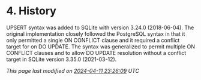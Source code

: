 # 4\. History


UPSERT syntax was added to SQLite with version 3\.24\.0 (2018\-06\-04\).
The original implementation closely followed the PostgreSQL syntax in that
it only permitted a single ON CONFLICT clause and it required a
conflict target for on DO UPDATE.
The syntax was generalized to permit multiple ON CONFLICT clauses and
to allow DO UPDATE resolution without a conflict target in
SQLite version 3\.35\.0 (2021\-03\-12\).


*This page last modified on [2024\-04\-11 23:26:09](https://sqlite.org/docsrc/honeypot) UTC* 



